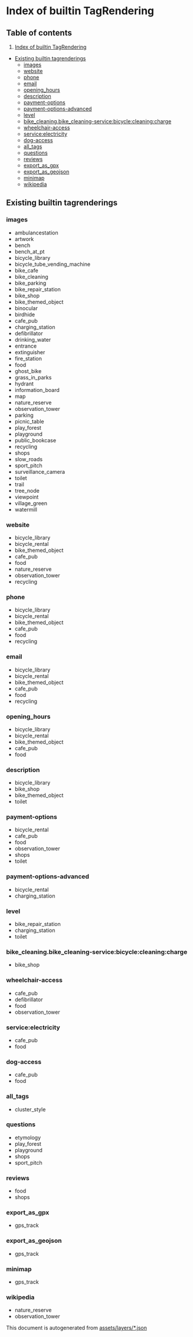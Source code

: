 

 Index of builtin TagRendering 
===============================



## Table of contents

1. [Index of builtin TagRendering](#index-of-builtin-tagrendering)
  - [Existing builtin tagrenderings](#existing-builtin-tagrenderings)
    + [images](#images)
    + [website](#website)
    + [phone](#phone)
    + [email](#email)
    + [opening_hours](#opening_hours)
    + [description](#description)
    + [payment-options](#payment-options)
    + [payment-options-advanced](#payment-options-advanced)
    + [level](#level)
    + [bike_cleaning.bike_cleaning-service:bicycle:cleaning:charge](#bike_cleaningbike_cleaning-service:bicycle:cleaning:charge)
    + [wheelchair-access](#wheelchair-access)
    + [service:electricity](#serviceelectricity)
    + [dog-access](#dog-access)
    + [all_tags](#all_tags)
    + [questions](#questions)
    + [reviews](#reviews)
    + [export_as_gpx](#export_as_gpx)
    + [export_as_geojson](#export_as_geojson)
    + [minimap](#minimap)
    + [wikipedia](#wikipedia)





 Existing builtin tagrenderings 
--------------------------------





### images 





  - ambulancestation
  - artwork
  - bench
  - bench_at_pt
  - bicycle_library
  - bicycle_tube_vending_machine
  - bike_cafe
  - bike_cleaning
  - bike_parking
  - bike_repair_station
  - bike_shop
  - bike_themed_object
  - binocular
  - birdhide
  - cafe_pub
  - charging_station
  - defibrillator
  - drinking_water
  - entrance
  - extinguisher
  - fire_station
  - food
  - ghost_bike
  - grass_in_parks
  - hydrant
  - information_board
  - map
  - nature_reserve
  - observation_tower
  - parking
  - picnic_table
  - play_forest
  - playground
  - public_bookcase
  - recycling
  - shops
  - slow_roads
  - sport_pitch
  - surveillance_camera
  - toilet
  - trail
  - tree_node
  - viewpoint
  - village_green
  - watermill




### website 





  - bicycle_library
  - bicycle_rental
  - bike_themed_object
  - cafe_pub
  - food
  - nature_reserve
  - observation_tower
  - recycling




### phone 





  - bicycle_library
  - bicycle_rental
  - bike_themed_object
  - cafe_pub
  - food
  - recycling




### email 





  - bicycle_library
  - bicycle_rental
  - bike_themed_object
  - cafe_pub
  - food
  - recycling




### opening_hours 





  - bicycle_library
  - bicycle_rental
  - bike_themed_object
  - cafe_pub
  - food




### description 





  - bicycle_library
  - bike_shop
  - bike_themed_object
  - toilet




### payment-options 





  - bicycle_rental
  - cafe_pub
  - food
  - observation_tower
  - shops
  - toilet




### payment-options-advanced 





  - bicycle_rental
  - charging_station




### level 





  - bike_repair_station
  - charging_station
  - toilet




### bike_cleaning.bike_cleaning-service:bicycle:cleaning:charge 





  - bike_shop




### wheelchair-access 





  - cafe_pub
  - defibrillator
  - food
  - observation_tower




### service:electricity 





  - cafe_pub
  - food




### dog-access 





  - cafe_pub
  - food




### all_tags 





  - cluster_style




### questions 





  - etymology
  - play_forest
  - playground
  - shops
  - sport_pitch




### reviews 





  - food
  - shops




### export_as_gpx 





  - gps_track




### export_as_geojson 





  - gps_track




### minimap 





  - gps_track




### wikipedia 





  - nature_reserve
  - observation_tower
 

This document is autogenerated from [assets/layers/*.json](https://github.com/pietervdvn/MapComplete/blob/develop/assets/layers/*.json)
